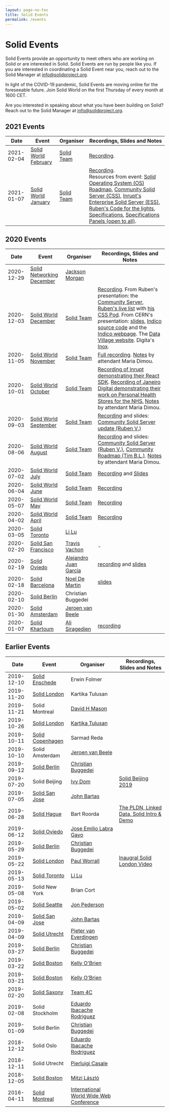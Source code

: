 ```yaml
---
layout: page-no-toc
title: Solid Events
permalink: /events
---
```


# Solid Events

Solid Events provide an opportunity to meet others who are working on Solid or are interested in Solid. Solid Events are run by people like you. If you are interested in coordinating a Solid Event near you, reach out to the Solid Manager at [info@solidproject.org](mailto:info@solidproject.org).


<div class="message is-info">
  <p class="message-body">
    In light of the COVID-19 pandemic, Solid Events are moving online for the foreseeable future. Join Solid World on the first Thursday of every month at 1600 CET.
  </p>
</div>

Are you interested in speaking about what you have been building on Solid? Reach out to the Solid Manager at [info@solidproject.org](mailto:info@solidproject.org).

## 2021 Events

| Date | Event | Organiser | Recordings, Slides and Notes |
|----|-------|-------------|------------------------------|
| 2021-02-04 | [Solid World February](https://www.eventbrite.com/e/solid-world-tickets-135541896461)|[Solid Team](https://solidproject.org/team)|[Recording](https://vimeo.com/508623332). |
| 2021-01-07 | [Solid World January](https://www.eventbrite.com/e/solid-world-tickets-132301957717)|[Solid Team](https://solidproject.org/team)|[Recording](https://vimeo.com/498076263).  <br>Resources from event: [Solid Operating System (OS) Roadmap](https://solidos.solidcommunity.net/public/Roadmap/Tasks/index.ttl#this), [Community Solid Server (CSS)](https://solid.github.io/community-server/docs/), [Inrupt's Enterprise Solid Server (ESS)](https://inrupt.com/products/enterprise-solid-server), [Ruben's Code for the lights](https://github.com/RubenVerborgh/solid-hue), [Specifications](https://solid.github.io/specification/#work-items), [Specifications Panels (open to all)](https://github.com/solid/process/blob/master/panels.md).|

## 2020 Events

| Date | Event | Organiser | Recordings, Slides and Notes |
|----|-------|-------------|------------------------------|
| 2020-12-29 | [Solid Networking December](https://www.eventbrite.com/e/solid-networking-december-tickets-131244348379)|[Jackson Morgan](https://twitter.com/otherJackson)||
| 2020-12-03 | [Solid World December](https://www.eventbrite.com/e/solid-world-tickets-128665029567)|[Solid Team](https://solidproject.org/team)|[Recording](https://vimeo.com/487088029). From Ruben's presentation: the [Community Server](https://github.com/solid/community-server/), [Ruben's live list](https://rubenverborgh.github.io/solid-list-viewer/) with [his CSS Pod](https://css.verborgh.org/list). From CERN's presentation: [slides](https://indico.cern.ch/event/977577/attachments/2150316/3635690/SolidWorld2020-12-03presentation.pdf), [Indico source code](https://github.com/indico/) and the [Indico webpage](https://getindico.io/). The [Data Village website](https://www.datavillage.me/). Digita's [Inox](https://www.inox.app/).|
| 2020-11-05 | [Solid World November](https://www.eventbrite.com/e/solid-world-tickets-124481709143)|[Solid Team](https://solidproject.org/team)|[Full recording](https://vimeo.com/479873289). [Notes](https://indico.cern.ch/event/974494/attachments/2140273/3606052/SolidWorld2020-11-05notes.pdf) by attendant Maria Dimou.|
| 2020-10-01 | [Solid World October](https://www.eventbrite.com/e/solid-world-tickets-119073298441)|[Solid Team](https://solidproject.org/team)|[Recording of Inrupt demonstrating their React SDK](https://vimeo.com/468132352). [Recording of Janeiro Digital demonstrating their work on Personal Health Stores for the NHS.](https://vimeo.com/471703581) [Notes](https://indico.cern.ch/event/963601/attachments/2116869/3573995/SolidWorld2020-10-01notes.pdf) by attendant Maria Dimou.|
| 2020-09-03 | [Solid World September](https://www.eventbrite.com/e/solid-world-tickets-115477011851)|[Solid Team](https://solidproject.org/team)|[Recording](https://vimeo.com/454813146) and slides: [Community Solid Server update (Ruben V.)](https://rubenverborgh.github.io/Solid-World-September-2020/#)|
| 2020-08-06 | [Solid World August](https://www.eventbrite.com/e/solid-world-tickets-111960609196#)|[Solid Team](https://solidproject.org/team)|[Recording](https://vimeo.com/446435972) and slides: [Community Solid Server (Ruben V.)](https://rubenverborgh.github.io/Solid-World-August-2020/), [Community Roadmap (Tim B.L.)](https://solidos.solid.community/public/Roadmap/Tasks/). [Notes](https://indico.cern.ch/event/947969/attachments/2089239/3574007/SolidWorld2020-08-06notes.pdf) by attendant Maria Dimou.|
| 2020-07-02 | [Solid World July](https://www.eventbrite.com/e/solid-world-tickets-108099311952?aff=erelexpmlt)|[Solid Team](https://solidproject.org/team)|[Recording](https://vimeo.com/434767351) and [Slides](https://docs.google.com/presentation/d/1CyidWcwBs_1FPGLiFazExhjFXOQCSqZb78HyC7LFv_o/edit#slide=id.g8225d1e7b1_0_1)|
| 2020-06-04 | [Solid World June](https://www.eventbrite.com/e/solid-world-june-tickets-104631158612)|[Solid Team](https://solidproject.org/team)|[Recording](https://vimeo.com/425919959)|
| 2020-05-07 | [Solid World May](https://www.eventbrite.com/e/solid-world-tickets-101812024506#)|[Solid Team](https://solidproject.org/team)|[Recording](https://vimeo.com/415976385)|
| 2020-04-02 | [Solid World April](https://www.eventbrite.com/e/solid-world-tickets-100417571660#)|[Solid Team](https://solidproject.org/team)|[Recording](https://vimeo.com/404963568)|
| 2020-03-05 | [Solid Toronto](https://www.meetup.com/Solid-Toronto/events/268684820/) | [Li Lu](https://github.com/SolidToronto) ||
| 2020-02-20 | [Solid San Francisco](https://meetabit.com/events/february-2020-bay-area-solid-interest-club-meetup) | [Travis Vachon](https://github.com/travis) | - |
| 2020-02-19 | [Solid Oviedo](https://ingenieriainformatica.uniovi.es/actualidad/eventos/-/asset_publisher/uS6D/content/conferencia-solid-search:-introduccion-a-solid-y-como-cambiar-el-paradigma-de-los-buscadores-de-co?redirect=%2F) | [Alejandro Juan García](https://gitter.im/alexcorvis84) | [recording](https://youtu.be/xBopDO2NTxo) and [slides](https://docs.google.com/presentation/d/19Glq6dcIa83nliQR1fvS9ZzYglogFD7mT5Pb5JLFrIQ/edit?usp=sharing) |
| 2020-02-18 | [Solid Barcelona](https://www.meetup.com/MyData-Barcelona/events/268485856/)| [Noel De Martin](https://noeldemartin.com)|[slides](https://speakerdeck.com/noeldemartin/an-introduction-to-solid)
| 2020-02-10 | [Solid Berlin](https://www.eventbrite.com/e/solid-meetup-berlin-tickets-88843267605)|Christian Buggedei||
| 2020-01-30 | [Solid Amsterdam](https://www.pldn.nl/index.php/2nd_Solid_Amsterdam_Meetup_–_January_30th,_2020) | [Jeroen van Beele](https://github.com/jjvbeele) |
| 2020-01-07 | [Solid Khartoum](http://solid-khartoum.atspace.cc)|[Ali Siragedien](https://github.com/alisirag)| [recording](https://youtu.be/BhFFCzjAqm4)|

## Earlier Events

| Date | Event | Organiser | Recordings, Slides and Notes |
|----|-------|-------------|------------------------------|
| 2019-12-10 | [Solid Enschede](https://www.utwente.nl/en/digital-society/events/2019/12/63530/solid-christmas-meetup-enschede-how-to-fix-the-internet)|Erwin Folmer |
| 2019-11-20 | [Solid London](https://www.eventbrite.com/e/data-control-ethics-solid-workshop-this-is-for-everyone-join-the-movement-tickets-79208132657?ref=estw)|Kartika Tulusan|
| 2019-11-21 |  Solid Montreal|[David H Mason](https://github.com/vid)|
| 2019-10-26 | [Solid London](https://www.eventbrite.com/e/solid-intro-workshop-this-is-for-everyone-join-the-movement-tickets-77597174237?aff=ebdssbdestsearch)|[Kartika Tulusan](https://github.com/ktulusan)|
| 2019-10-11 | [Solid Copenhagen](https://www.meetup.com/Solid-Copenhagen-Meetup-Group/events/264871687/)|Sarmad Reda|
| 2019-10-10 |  Solid Amsterdam|[Jeroen van Beele](https://github.com/jjvbeele)|
| 2019-09-12 | [Solid Berlin](https://www.eventbrite.com/e/solid-meetup-berlin-tickets-70748445505)|[Christian Buggedei](https://github.com/JollyOrc)|
| 2019-07-20 |  Solid Beijing|[Ivy Dom](https://github.com/leinue)|[Solid Beijing 2019](https://github.com/learnsolid/solid-beijing-2019)
| 2019-07-05 | [Solid San Jose](https://www.meetup.com/San-Jose-SOLID-Technology-decentralized-Web-Meetup/events/262620128/)|[John Bartas](http://www.bartas.net/resume.html)||
| 2019-06-28 | [Solid Hague](https://www.meetup.com/vierdevrijdag/events/jjtxlqyzjblc/)|Bart Roorda| [The PLDN, Linked Data, Solid Intro & Demo](https://www.slideshare.net/PLDN/solid-the-hague-june-28th-2019-153348635)|
| 2019-06-12 | [Solid Oviedo](https://www.eventbrite.com/e/solid-oviedo-solid-chat-challenge-prize-ceremony-tickets-61938296111)|[Jose Emilio Labra Gayo](https://github.com/labra)||
| 2019-05-29 | [Solid Berlin](https://www.eventbrite.com/e/solid-meetup-berlin-tickets-61643210502) | [Christian Buggedei](https://www.linkedin.com/in/buggedei)||
| 2019-05-22 | [Solid London](https://www.meetup.com/Solid-London/) | [Paul Worrall](https://www.linkedin.com/in/worrall/) |[Inaugral Solid London Video](https://youtu.be/urxRBvpEjR4)|
| 2019-05-13 | [Solid Toronto](https://www.meetup.com/Solid-Toronto/) | [Li Lu](https://github.com/SolidToronto) ||
| 2019-05-08 |  Solid New York | Brian Cort ||
| 2019-05-02 | [Solid Seattle](https://www.eventbrite.com/e/solid-seattle-tickets-60131990402) | [Jon Pederson](https://www.linkedin.com/in/jonpederson/) ||
| 2019-04-09 | [Solid San Jose](https://www.meetup.com/San-Jose-SOLID-Technology-decentralized-Web-Meetup/events/260087036/) | [John Bartas](http://www.bartas.net/resume.html) ||
| 2019-04-09 | [Solid Utrecht](https://www.pldn.nl/index.php/PLDN-Solid_Kick-Off_%E2%80%93_April_9th_2019) | [Pieter van Everdingen](https://www.linkedin.com/in/pietervaneverdingen/) ||
| 2019-03-27 | [Solid Berlin](https://www.eventbrite.com/e/solid-meetup-berlin-tickets-55479654139) | [Christian Buggedei](https://github.com/JollyOrc) ||
| 2019-03-22 | [Solid Boston](https://www.eventbrite.com/e/solid-startup-workshop-boston-tickets-57623868542) | [Kelly O'Brien](https://github.com/InruptKelly) ||
| 2019-03-21 | [Solid Boston](https://www.eventbrite.com/e/solid-boston-tickets-57623377072) | [Kelly O'Brien](https://github.com/InruptKelly) ||
| 2019-02-20 | [Solid Saxony](https://forum.solidproject.org/t/solid-meetup-saxony-germany/1215) | [Team 4C](https://web.archive.org/web/20191021031741/https://www.wefourc.com/) ||
| 2019-02-08 |  Solid Stockholm | [Eduardo Ibacache Rodriguez](https://github.com/eduardoinnorway) ||
| 2019-01-09 |  Solid Berlin | [Christian Buggedei](https://github.com/JollyOrc) ||
| 2018-12-12 |  Solid Oslo | [Eduardo Ibacache Rodriguez](https://github.com/eduardoinnorway) ||
| 2018-12-11 |  Solid Utrecht | [Pierluigi Casale](https://www.linkedin.com/in/pierluigi-casale-41271430/) ||
| 2018-12-05 | [Solid Boston](https://www.eventbrite.com/e/solid-boston-tickets-52634666705) | [Mitzi László](https://github.com/Mitzi-Laszlo) ||
| 2016-04-11 | [Solid Montreal](http://www2016.ca/program/program-by-track/tutorials.html#building-decentralized-applications-for-the-social-web)|[International World Wide Web Conference](http://www2016.ca)||
